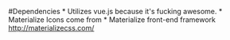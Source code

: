 #Dependencies
    * Utilizes vue.js because it's fucking awesome.
    * Materialize Icons come from <link href="https://fonts.googleapis.com/icon?family=Material+Icons" rel="stylesheet">
    * Materialize front-end framework http://materializecss.com/
    